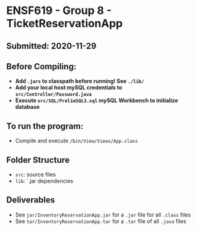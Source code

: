 # ENSF619 - Group 8 - TicketReservationApp
## Submitted: 2020-11-29

## Before Compiling:
* **Add `.jars` to classpath before running! See `./lib/`**
* **Add your local host mySQL credentials to `src/Controller/Password.java`**
* **Execute `src/SQL/PrelimSQL3.sql` mySQL Workbench to initialize database**

## To run the program: 
* Compile and execute `/bin/View/Views/App.class`

## Folder Structure
- `src`: source files
- `lib`: `.jar dependencies 

## Deliverables
* See `jar/InventoryReservationApp.jar` for a `.jar` file for all `.class` files
* See `tar/InventoryReservationApp.tar` for a `.tar` file of all `.java` files

